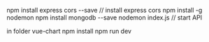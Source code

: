 
npm install express cors --save 
// install express cors
npm install -g nodemon
npm install mongodb --save
nodemon index.js
// start API 

in folder vue-chart
npm install 
npm run dev


